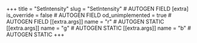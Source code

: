 +++
title = "SetIntensity"
slug = "SetIntensity" # AUTOGEN FIELD
[extra]
is_override = false # AUTOGEN FIELD
od_unimplemented = true # AUTOGEN FIELD
[[extra.args]]
name = "r" # AUTOGEN STATIC
[[extra.args]]
name = "g" # AUTOGEN STATIC
[[extra.args]]
name = "b" # AUTOGEN STATIC
+++